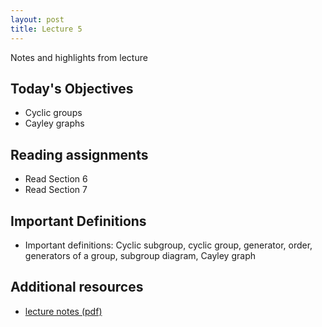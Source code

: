 ```yaml
---
layout: post
title: Lecture 5
---
```


Notes and highlights from lecture

## Today's Objectives

* Cyclic groups 
* Cayley graphs

## Reading assignments

* Read Section 6
* Read Section 7

## Important Definitions
* Important definitions: Cyclic subgroup, cyclic group, generator, order, generators of a group, subgroup diagram, Cayley graph

## Additional resources

* <a target="_parent" href="https://wcasper.github.io/math407spring2022/extras/notes/lecture5-2022-02-08.pdf">lecture notes (pdf)</a>

